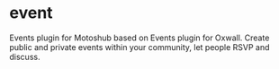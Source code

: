# event
Events plugin for Motoshub based on Events plugin for Oxwall. Create public and private events within your community, let people RSVP and discuss.
